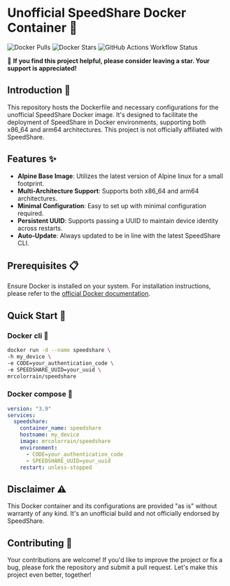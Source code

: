 # Unofficial SpeedShare Docker Container 🚀
![Docker Pulls](https://img.shields.io/docker/pulls/mrcolorrain/speedshare?style=flat-square&link=https://hub.docker.com/r/mrcolorrain/speedshare)
![Docker Stars](https://img.shields.io/docker/stars/mrcolorrain/speedshare?style=flat-square&link=https://hub.docker.com/r/mrcolorrain/speedshare)
![GitHub Actions Workflow Status](https://img.shields.io/github/actions/workflow/status/MRColorR/speedshare/docker-publish.yml?style=flat&link=https%3A%2F%2Fhub.docker.com%2Frepository%2Fdocker%2Fmrcolorrain%2Fspeedshare)


🌟 **If you find this project helpful, please consider leaving a star. Your support is appreciated!**

## Introduction 📖
This repository hosts the Dockerfile and necessary configurations for the unofficial SpeedShare Docker image. It's designed to facilitate the deployment of SpeedShare in Docker environments, supporting both x86_64 and arm64 architectures. This project is not officially affiliated with SpeedShare.

## Features ✨
- **Alpine Base Image**: Utilizes the latest version of Alpine linux for a small footprint.
- **Multi-Architecture Support**: Supports both x86_64 and arm64 architectures.
- **Minimal Configuration**: Easy to set up with minimal configuration required.
- **Persistent UUID**: Supports passing a UUID to maintain device identity across restarts.
- **Auto-Update**: Always updated to be in line with the latest SpeedShare CLI.

## Prerequisites 📋
Ensure Docker is installed on your system. For installation instructions, please refer to the [official Docker documentation](https://docs.docker.com/get-docker/).

## Quick Start 🚀
### Docker cli 🐳
```bash
docker run -d --name speedshare \
-h my_device \
-e CODE=your_authentication_code \
-e SPEEDSHARE_UUID=your_uuid \
mrcolorrain/speedshare 
```
### Docker compose 🐳
```yaml
version: "3.9"
services:
  speedshare:
    container_name: speedshare
    hostname: my_device
    image: mrcolorrain/speedshare
    environment:
      - CODE=your_authentication_code
      - SPEEDSHARE_UUID=your_uuid
    restart: unless-stopped
```

## Disclaimer ⚠️
This Docker container and its configurations are provided "as is" without warranty of any kind. It's an unofficial build and not officially endorsed by SpeedShare.

## Contributing 🤲
Your contributions are welcome! If you'd like to improve the project or fix a bug, please fork the repository and submit a pull request. Let's make this project even better, together!
